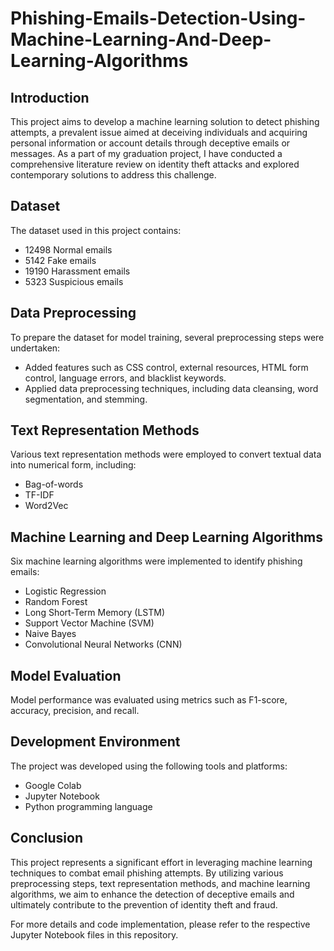 ﻿# Phishing-Emails-Detection-Using-Machine-Learning-And-Deep-Learning-Algorithms
 
## Introduction
This project aims to develop a machine learning solution to detect phishing attempts, a prevalent issue aimed at deceiving individuals and acquiring personal information or account details through deceptive emails or messages. As a part of my graduation project, I have conducted a comprehensive literature review on identity theft attacks and explored contemporary solutions to address this challenge.

## Dataset
The dataset used in this project contains:
- 12498 Normal emails
- 5142 Fake emails
- 19190 Harassment emails
- 5323 Suspicious emails

## Data Preprocessing
To prepare the dataset for model training, several preprocessing steps were undertaken:
- Added features such as CSS control, external resources, HTML form control, language errors, and blacklist keywords.
- Applied data preprocessing techniques, including data cleansing, word segmentation, and stemming.

## Text Representation Methods
Various text representation methods were employed to convert textual data into numerical form, including:
- Bag-of-words
- TF-IDF
- Word2Vec

## Machine Learning and Deep Learning Algorithms
Six machine learning algorithms were implemented to identify phishing emails:
- Logistic Regression
- Random Forest
- Long Short-Term Memory (LSTM)
- Support Vector Machine (SVM)
- Naive Bayes
- Convolutional Neural Networks (CNN)

## Model Evaluation
Model performance was evaluated using metrics such as F1-score, accuracy, precision, and recall.

## Development Environment
The project was developed using the following tools and platforms:
- Google Colab
- Jupyter Notebook
- Python programming language

## Conclusion
This project represents a significant effort in leveraging machine learning techniques to combat email phishing attempts. By utilizing various preprocessing steps, text representation methods, and machine learning algorithms, we aim to enhance the detection of deceptive emails and ultimately contribute to the prevention of identity theft and fraud.

For more details and code implementation, please refer to the respective Jupyter Notebook files in this repository.

